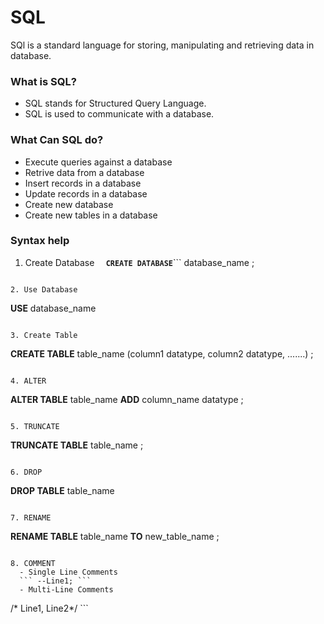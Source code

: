 # SQL
SQl is a standard language for storing, manipulating and retrieving data in database.

### What is SQL?
- SQL stands for Structured Query Language.
- SQL is used to communicate with a database.

### What Can SQL do?
- Execute queries against a database
- Retrive data from a database
- Insert records in a database
- Update records in a database
- Create new database
- Create new tables in a database

### Syntax help

1. Create Database
**``` 
CREATE DATABASE```**``` database_name ; 
```

2. Use Database
``` 
**USE** database_name 
```

3. Create Table
``` 
**CREATE TABLE** table_name (column1 datatype, column2 datatype, .......) ;
```

4. ALTER
``` 
**ALTER TABLE** table_name **ADD** column_name datatype ; 
```

5. TRUNCATE
``` 
**TRUNCATE TABLE** table_name ; 
```

6. DROP
``` 
**DROP TABLE** table_name
```

7. RENAME
``` 
**RENAME TABLE** table_name **TO** new_table_name ;
```

8. COMMENT
  - Single Line Comments
  ``` --Line1; ```
  - Multi-Line Comments
  ``` 
  /\* Line1,
       Line2\*/ 
       ```

